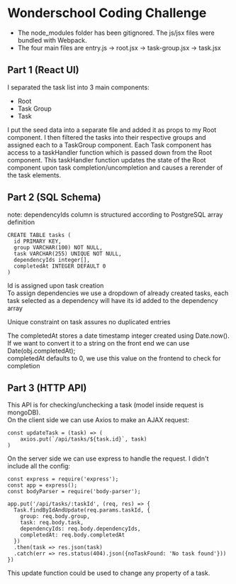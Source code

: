 # Wonderschool Coding Challenge

* The node_modules folder has been gitignored. The js/jsx files were bundled with Webpack.
* The four main files are entry.js -> root.jsx -> task-group.jsx -> task.jsx

## Part 1 (React UI)
I separated the task list into 3 main components:
* Root
* Task Group
* Task

I put the seed data into a separate file and added it as props to my Root component.
I then filtered the tasks into their respective groups and assigned each to a TaskGroup component.
Each Task component has access to a taskHandler function which is passed down from the Root component.
This taskHandler function updates the state of the Root component upon task completion/uncompletion and
causes a rerender of the task elements.

## Part 2 (SQL Schema)
note: dependencyIds column is structured according to PostgreSQL array definition
```
CREATE TABLE tasks (
  id PRIMARY KEY,
  group VARCHAR(100) NOT NULL,
  task VARCHAR(255) UNIQUE NOT NULL,
  dependencyIds integer[],
  completedAt INTEGER DEFAULT 0
)
```
Id is assigned upon task creation<br />
To assign dependencies we use a dropdown of already created tasks,
each task selected as a dependency will have its id added to the dependency array<br />

Unique constraint on task assures no duplicated entries<br />

The completedAt stores a date timestamp integer created using Date.now().<br />
If we want to convert it to a string on the front end we can use Date(obj.completedAt);<br />
completedAt defaults to 0, we use this value on the frontend to check for completion

## Part 3 (HTTP API)
This API is for checking/unchecking a task (model inside request is mongoDB).<br />
On the client side we can use Axios to make an AJAX request:<br />
```
const updateTask = (task) => (
    axios.put(`/api/tasks/${task.id}`, task)
)
```
On the server side we can use express to handle the request. I didn't include all the config:
```
const express = require('express');
const app = express();
const bodyParser = require('body-parser');

app.put('/api/tasks/:taskId', (req, res) => {
  Task.findByIdAndUpdate(req.params.taskId, {
    group: req.body.group,
    task: req.body.task,
    dependencyIds: req.body.dependencyIds,
    completedAt: req.body.completedAt
  })
  .then(task => res.json(task)
  .catch(err => res.status(404).json({noTaskFound: 'No task found'}))
})

```
This update function could be used to change any property of a task.
